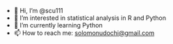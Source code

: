- 👋 Hi, I’m @scu111
- 👀 I’m interested in statistical analysis in R and Python
- 🌱 I’m currently learning Python
- 📫 How to reach me: solomonudochi@gmail.com

<!---
scu111/scu111 is a ✨ special ✨ repository because its `README.md` (this file) appears on your GitHub profile.
You can click the Preview link to take a look at your changes.
--->
